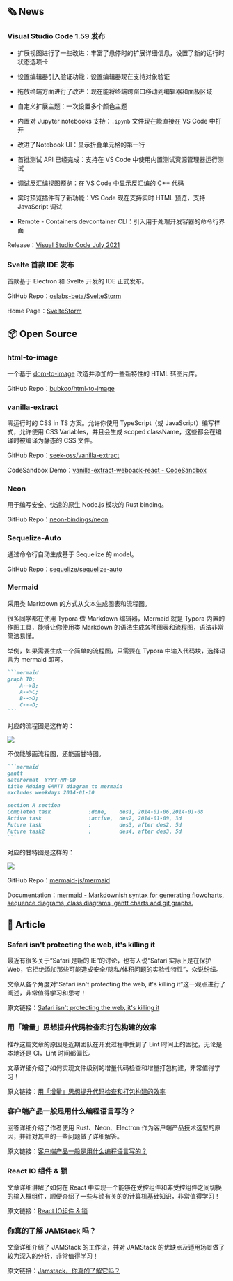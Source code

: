 ## 🗞 News

### Visual Studio Code 1.59 发布

- 扩展视图进行了一些改进：丰富了悬停时的扩展详细信息，设置了新的运行时状态选项卡

- 设置编辑器引入验证功能：设置编辑器现在支持对象验证

- 拖放终端方面进行了改进：现在能将终端跨窗口移动到编辑器和面板区域

- 自定义扩展主题：一次设置多个颜色主题

- 内置对 Jupyter notebooks 支持：`.ipynb` 文件现在能直接在 VS Code 中打开

- 改进了Notebook UI：显示折叠单元格的第一行

- 首批测试 API 已经完成：支持在 VS Code 中使用内置测试资源管理器运行测试

- 调试反汇编视图预览：在 VS Code 中显示反汇编的 C++ 代码

- 实时预览插件有了新功能：VS Code 现在支持实时 HTML 预览，支持 JavaScript 调试

- Remote - Containers devcontainer CLI：引入用于处理开发容器的命令行界面

Release：[Visual Studio Code July 2021](https://code.visualstudio.com/updates/v1_59#_remote-containers-devcontainer-cli)

### Svelte 首款 IDE 发布

首款基于 Electron 和 Svelte 开发的 IDE 正式发布。

GitHub Repo：[oslabs-beta/SvelteStorm](https://github.com/oslabs-beta/SvelteStorm)

Home Page：[SvelteStorm](https://sveltestorm.com/)

## 📦 Open Source

### html-to-image

一个基于 [dom-to-image](https://github.com/tsayen/dom-to-image) 改造并添加的一些新特性的 HTML 转图片库。

GitHub Repo：[bubkoo/html-to-image](https://github.com/bubkoo/html-to-image)

### vanilla-extract

零运行时的 CSS in TS 方案。允许你使用 TypeScript（或 JavaScript）编写样式，允许使用 CSS Variables，并且会生成 scoped className，这些都会在编译时被编译为静态的 CSS 文件。

GitHub Repo：[seek-oss/vanilla-extract](https://github.com/seek-oss/vanilla-extract)

CodeSandbox Demo：[vanilla-extract-webpack-react - CodeSandbox](https://codesandbox.io/s/github/seek-oss/vanilla-extract/tree/master/examples/webpack-react?file=/src/App.css.ts)

### Neon

用于编写安全、快速的原生 Node.js 模块的 Rust binding。

GitHub Repo：[neon-bindings/neon](https://github.com/neon-bindings/neon)

### Sequelize-Auto

通过命令行自动生成基于 Sequelize 的 model。

GitHub Repo：[sequelize/sequelize-auto](https://github.com/sequelize/sequelize-auto)

### Mermaid

采用类 Markdown 的方式从文本生成图表和流程图。

很多同学都在使用 Typora 做 Markdown 编辑器，Mermaid 就是 Typora 内置的作图工具，能够让你使用类 Markdown 的语法生成各种图表和流程图，语法非常简洁易懂。

举例，如果需要生成一个简单的流程图，只需要在 Typora 中输入代码块，选择语言为 mermaid 即可。

````markdown
```mermaid
graph TD;
    A-->B;
    A-->C;
    B-->D;
    C-->D;
```
````

对应的流程图是这样的：

![](https://img.alicdn.com/imgextra/i1/O1CN01abFGJC1GqjeCz86uA_!!6000000000674-2-tps-158-247.png)

不仅能够画流程图，还能画甘特图。

````markdown
```mermaid
gantt
dateFormat  YYYY-MM-DD
title Adding GANTT diagram to mermaid
excludes weekdays 2014-01-10

section A section
Completed task            :done,    des1, 2014-01-06,2014-01-08
Active task               :active,  des2, 2014-01-09, 3d
Future task               :         des3, after des2, 5d
Future task2              :         des4, after des3, 5d
```
````

对应的甘特图是这样的：

![](https://img.alicdn.com/imgextra/i3/O1CN01rTAQBa1kW4FJ6DVrH_!!6000000004690-2-tps-808-155.png)

GitHub Repo：[mermaid-js/mermaid](https://github.com/mermaid-js/mermaid)

Documentation：[mermaid - Markdownish syntax for generating flowcharts, sequence diagrams, class diagrams, gantt charts and git graphs.](https://mermaid-js.github.io/mermaid/#/)

## 📑 Article

### Safari isn't protecting the web, it's killing it

最近有很多关于“Safari 是新的 IE”的讨论，也有人说“Safari 实际上是在保护 Web，它拒绝添加那些可能造成安全/隐私/体积问题的实验性特性”，众说纷纭。

文章从各个角度对“Safari isn't protecting the web, it's killing it”这一观点进行了阐述，非常值得学习和思考！

原文链接：[Safari isn't protecting the web, it's killing it](https://httptoolkit.tech/blog/safari-is-killing-the-web/)

### 用「增量」思想提升代码检查和打包构建的效率

推荐这篇文章的原因是近期团队在开发过程中受到了 Lint 时间上的困扰，无论是本地还是 CI，Lint 时间都偏长。

文章详细介绍了如何实现文件级别的增量代码检查和增量打包构建，非常值得学习！

原文链接：[用「增量」思想提升代码检查和打包构建的效率](https://juejin.cn/post/6865101730166767623)

### 客户端产品一般是用什么编程语言写的？

回答详细介绍了作者使用 Rust、Neon、Electron 作为客户端产品技术选型的原因，并针对其中的一些问题做了详细解答。

原文链接：[客户端产品一般是用什么编程语言写的？](https://www.zhihu.com/question/19903210/answer/207779913)

### React IO 组件 & 锁

文章详细讲解了如何在 React 中实现一个能够在受控组件和非受控组件之间切换的输入框组件，顺便介绍了一些与锁有关的的计算机基础知识，非常值得学习！

原文链接：[React IO组件 & 锁](https://zhuanlan.zhihu.com/p/397113369)

### 你真的了解 JAMStack 吗？

文章详细介绍了 JAMStack 的工作流，并对 JAMStack 的优缺点及适用场景做了较为深入的分析，非常值得学习！

原文链接：[Jamstack，你真的了解它吗？](https://mp.weixin.qq.com/s/bVkK2jJAuZmShYk4318kMQ)

